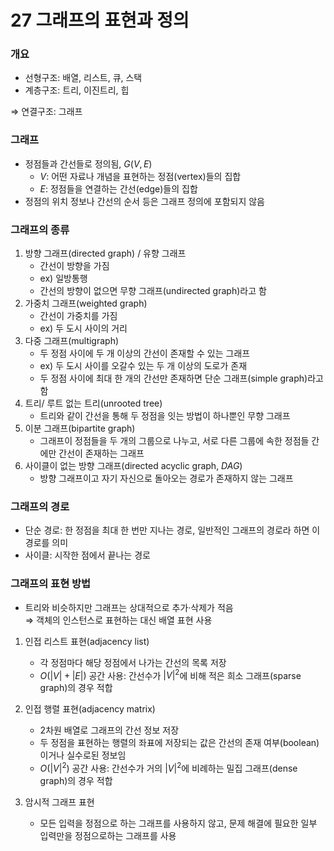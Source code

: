 # 27 그래프의 표현과 정의

### 개요
- 선형구조: 배열, 리스트, 큐, 스택
- 계층구조: 트리, 이진트리, 힙

$\Rightarrow$ 연결구조: 그래프

### 그래프
- 정점들과 간선들로 정의됨, $G(V, E)$
  - $V$: 어떤 자료나 개념을 표현하는 정점(vertex)들의 집합
  - $E$: 정점들을 연결하는 간선(edge)들의 집합
- 정점의 위치 정보나 간선의 순서 등은 그래프 정의에 포함되지 않음

### 그래프의 종류
1. 방향 그래프(directed graph) / 유향 그래프
   - 간선이 방향을 가짐
   - ex) 일방통행
   - 간선의 방향이 없으면 무향 그래프(undirected graph)라고 함
2. 가중치 그래프(weighted graph)
   - 간선이 가중치를 가짐
   - ex) 두 도시 사이의 거리
3. 다중 그래프(multigraph)
   - 두 정점 사이에 두 개 이상의 간선이 존재할 수 있는 그래프
   - ex) 두 도시 사이를 오갈수 있는 두 개 이상의 도로가 존재
   - 두 정점 사이에 최대 한 개의 간선만 존재하면 단순 그래프(simple graph)라고 함
4. 트리/ 루트 없는 트리(unrooted tree)
   - 트리와 같이 간선을 통해 두 정점을 잇는 방법이 하나뿐인 무향 그래프
5. 이분 그래프(bipartite graph)
   - 그래프이 정점들을 두 개의 그룹으로 나누고, 서로 다른 그룹에 속한 정점들 간에만 간선이 존재하는 그래프
6. 사이클이 없는 방향 그래프(directed acyclic graph, *DAG*)
   - 방향 그래프이고 자기 자신으로 돌아오는 경로가 존재하지 않는 그래프

### 그래프의 경로
- 단순 경로: 한 정점을 최대 한 번만 지나는 경로, 일반적인 그래프의 경로라 하면 이 경로를 의미
- 사이클: 시작한 점에서 끝나는 경로

### 그래프의 표현 방법
- 트리와 비슷하지만 그래프는 상대적으로 추가·삭제가 적음  
   $\Rightarrow$ 객체의 인스턴스로 표현하는 대신 배열 표현 사용
1. 인접 리스트 표현(adjacency list)
   - 각 정점마다 해당 정점에서 나가는 간선의 목록 저장
   - $O(|V|+|E|)$ 공간 사용: 간선수가 $|V|^{2}$에 비해 적은 희소 그래프(sparse graph)의 경우 적합
2. 인접 행렬 표현(adjacency matrix)
   - 2차원 배열로 그래프의 간선 정보 저장
   - 두 정점을 표현하는 행렬의 좌표에 저장되는 값은 간선의 존재 여부(boolean)이거나 실수로된 정보임
   - $O(|V|^{2})$ 공간 사용: 간선수가 거의 $|V|^{2}$에 비례하는 밀집 그래프(dense graph)의 경우 적합

3. 암시적 그래프 표현
   - 모든 입력을 정점으로 하는 그래프를 사용하지 않고, 문제 해결에 필요한 일부 입력만을 정점으로하는 그래프를 사용
